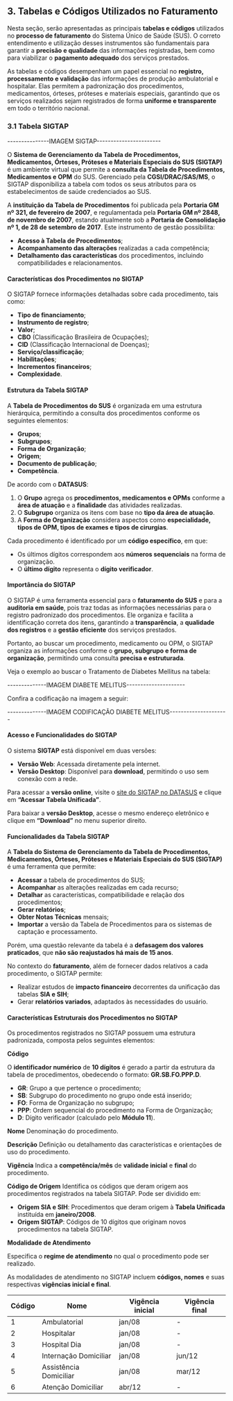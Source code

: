 ## 3. Tabelas e Códigos Utilizados no Faturamento

Nesta seção, serão apresentadas as principais **tabelas e códigos** utilizados no **processo de faturamento** do Sistema Único de Saúde (SUS). O correto entendimento e utilização desses instrumentos são fundamentais para garantir a **precisão e qualidade** das informações registradas, bem como para viabilizar o **pagamento adequado** dos serviços prestados.

As tabelas e códigos desempenham um papel essencial no **registro, processamento e validação** das informações de produção ambulatorial e hospitalar. Elas permitem a padronização dos procedimentos, medicamentos, órteses, próteses e materiais especiais, garantindo que os serviços realizados sejam registrados de forma **uniforme e transparente** em todo o território nacional.

### 3.1 Tabela SIGTAP

---------------IMAGEM SIGTAP-----------------------

O **Sistema de Gerenciamento da Tabela de Procedimentos, Medicamentos, Órteses, Próteses e Materiais Especiais do SUS (SIGTAP)** é um ambiente virtual que permite a **consulta da Tabela de Procedimentos, Medicamentos e OPM** do SUS. Gerenciado pela **CGSI/DRAC/SAS/MS**, o SIGTAP disponibiliza a tabela com todos os seus atributos para os estabelecimentos de saúde credenciados ao SUS.

A **instituição da Tabela de Procedimentos** foi publicada pela **Portaria GM nº 321, de fevereiro de 2007**, e regulamentada pela **Portaria GM nº 2848, de novembro de 2007**, estando atualmente sob a **Portaria de Consolidação nº 1, de 28 de setembro de 2017**. Este instrumento de gestão possibilita:

- **Acesso à Tabela de Procedimentos**;
- **Acompanhamento das alterações** realizadas a cada competência;
- **Detalhamento das características** dos procedimentos, incluindo compatibilidades e relacionamentos.

#### Características dos Procedimentos no SIGTAP

O SIGTAP fornece informações detalhadas sobre cada procedimento, tais como:

- **Tipo de financiamento**;
- **Instrumento de registro**;
- **Valor**;
- **CBO** (Classificação Brasileira de Ocupações);
- **CID** (Classificação Internacional de Doenças);
- **Serviço/classificação**;
- **Habilitações**;
- **Incrementos financeiros**;
- **Complexidade**.

#### Estrutura da Tabela SIGTAP

A **Tabela de Procedimentos do SUS** é organizada em uma estrutura hierárquica, permitindo a consulta dos procedimentos conforme os seguintes elementos:

- **Grupos**;
- **Subgrupos**;
- **Forma de Organização**;
- **Origem**;
- **Documento de publicação**;
- **Competência**.

De acordo com o **DATASUS**:

1. O **Grupo** agrega os **procedimentos, medicamentos e OPMs** conforme a **área de atuação** e a **finalidade** das atividades realizadas.
2. O **Subgrupo** organiza os itens com base no **tipo da área de atuação**.
3. A **Forma de Organização** considera aspectos como **especialidade, tipos de OPM, tipos de exames e tipos de cirurgias**.

Cada procedimento é identificado por um **código específico**, em que:

- Os últimos dígitos correspondem aos **números sequenciais** na forma de organização.
- O **último dígito** representa o **dígito verificador**.

#### Importância do SIGTAP

O SIGTAP é uma ferramenta essencial para o **faturamento do SUS** e para a **auditoria em saúde**, pois traz todas as informações necessárias para o registro padronizado dos procedimentos. Ele organiza e facilita a identificação correta dos itens, garantindo a **transparência**, a **qualidade dos registros** e a **gestão eficiente** dos serviços prestados.

Portanto, ao buscar um procedimento, medicamento ou OPM, o SIGTAP organiza as informações conforme o **grupo, subgrupo e forma de organização**, permitindo uma consulta **precisa e estruturada**.

Veja o exemplo ao buscar o Tratamento de Diabetes Mellitus na tabela: 

--------------IMAGEM DIABETE MELITUS---------------------

Confira a codificação na imagem a seguir:

--------------IMAGEM CODIFICAÇÃO DIABETE MELITUS---------------------

#### Acesso e Funcionalidades do SIGTAP

O sistema **SIGTAP** está disponível em duas versões:

- **Versão Web**: Acessada diretamente pela internet.
- **Versão Desktop**: Disponível para **download**, permitindo o uso sem conexão com a rede.

Para acessar a **versão online**, visite o [site do SIGTAP no DATASUS](http://sigtap.datasus.gov.br) e clique em **“Acessar Tabela Unificada”**.

Para baixar a **versão Desktop**, acesse o mesmo endereço eletrônico e clique em **“Download”** no menu superior direito.

#### Funcionalidades da Tabela SIGTAP

A **Tabela do Sistema de Gerenciamento da Tabela de Procedimentos, Medicamentos, Órteses, Próteses e Materiais Especiais do SUS (SIGTAP)** é uma ferramenta que permite:

- **Acessar** a tabela de procedimentos do SUS;
- **Acompanhar** as alterações realizadas em cada recurso;
- **Detalhar** as características, compatibilidade e relação dos procedimentos;
- **Gerar relatórios**;
- **Obter Notas Técnicas** mensais;
- **Importar** a versão da Tabela de Procedimentos para os sistemas de captação e processamento.

Porém, uma questão relevante da tabela é a **defasagem dos valores praticados**, que **não são reajustados há mais de 15 anos**.

No contexto do **faturamento**, além de fornecer dados relativos a cada procedimento, o SIGTAP permite:

- Realizar estudos de **impacto financeiro** decorrentes da unificação das tabelas **SIA e SIH**;
- Gerar **relatórios variados**, adaptados às necessidades do usuário.

#### Características Estruturais dos Procedimentos no SIGTAP

Os procedimentos registrados no SIGTAP possuem uma estrutura padronizada, composta pelos seguintes elementos:

**Código**

O **identificador numérico** de **10 dígitos** é gerado a partir da estrutura da tabela de procedimentos, obedecendo o formato: **GR.SB.FO.PPP.D**.

- **GR**: Grupo a que pertence o procedimento;
- **SB**: Subgrupo do procedimento no grupo onde está inserido;
- **FO**: Forma de Organização no subgrupo;
- **PPP**: Ordem sequencial do procedimento na Forma de Organização;
- **D**: Dígito verificador (calculado pelo **Módulo 11**).

**Nome**
Denominação do procedimento.

**Descrição**
Definição ou detalhamento das características e orientações de uso do procedimento.

**Vigência**
Indica a **competência/mês** de **validade inicial** e **final** do procedimento.

**Código de Origem**
Identifica os códigos que deram origem aos procedimentos registrados na tabela SIGTAP. Pode ser dividido em:

- **Origem SIA e SIH**: Procedimentos que deram origem à **Tabela Unificada** instituída em **janeiro/2008**.
- **Origem SIGTAP**: Códigos de 10 dígitos que originam novos procedimentos na tabela SIGTAP.

**Modalidade de Atendimento**

Especifica o **regime de atendimento** no qual o procedimento pode ser realizado. 

As modalidades de atendimento no SIGTAP incluem **códigos, nomes** e suas respectivas **vigências inicial e final**.



| **Código** | **Nome**                   | **Vigência inicial** | **Vigência final** |
|------------|---------------------------|----------------------|--------------------|
| 1          | Ambulatorial              | jan/08               | -                  |
| 2          | Hospitalar                | jan/08               | -                  |
| 3          | Hospital Dia              | jan/08               | -                  |
| 4          | Internação Domiciliar     | jan/08               | jun/12             |
| 5          | Assistência Domiciliar    | jan/08               | mar/12             |
| 6          | Atenção Domiciliar        | abr/12               | -                  |

